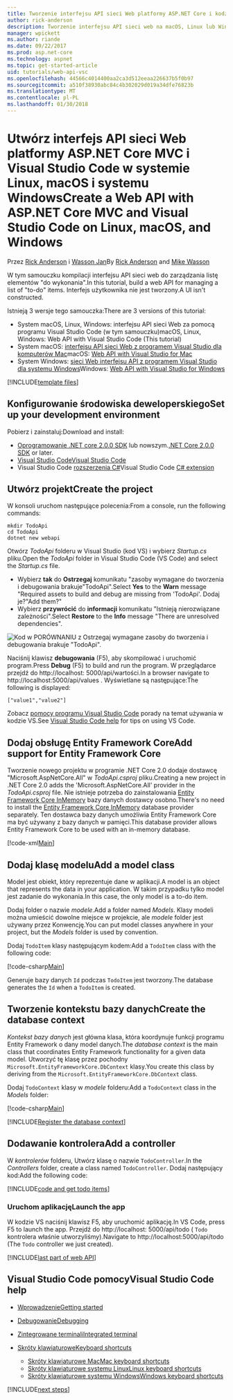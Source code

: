 ```yaml
---
title: Tworzenie interfejsu API sieci Web platformy ASP.NET Core i kodzie VS
author: rick-anderson
description: Tworzenie interfejsu API sieci web na macOS, Linux lub Windows z platformy ASP.NET Core MVC i Visual Studio Code
manager: wpickett
ms.author: riande
ms.date: 09/22/2017
ms.prod: asp.net-core
ms.technology: aspnet
ms.topic: get-started-article
uid: tutorials/web-api-vsc
ms.openlocfilehash: 44566c4014400aa2ca3d512eeaa226637b5f0b97
ms.sourcegitcommit: a510f38930abc84c4b302029d019a34dfe76823b
ms.translationtype: MT
ms.contentlocale: pl-PL
ms.lasthandoff: 01/30/2018
---
```

# <a name="create-a-web-api-with-aspnet-core-mvc-and-visual-studio-code-on-linux-macos-and-windows"></a><span data-ttu-id="0a4bc-103">Utwórz interfejs API sieci Web platformy ASP.NET Core MVC i Visual Studio Code w systemie Linux, macOS i systemu Windows</span><span class="sxs-lookup"><span data-stu-id="0a4bc-103">Create a Web API with ASP.NET Core MVC and Visual Studio Code on Linux, macOS, and Windows</span></span>

<span data-ttu-id="0a4bc-104">Przez [Rick Anderson](https://twitter.com/RickAndMSFT) i [Wasson Jan](https://github.com/mikewasson)</span><span class="sxs-lookup"><span data-stu-id="0a4bc-104">By [Rick Anderson](https://twitter.com/RickAndMSFT) and [Mike Wasson](https://github.com/mikewasson)</span></span>

<span data-ttu-id="0a4bc-105">W tym samouczku kompilacji interfejsu API sieci web do zarządzania listę elementów "do wykonania".</span><span class="sxs-lookup"><span data-stu-id="0a4bc-105">In this tutorial, build a web API for managing a list of "to-do" items.</span></span> <span data-ttu-id="0a4bc-106">Interfejs użytkownika nie jest tworzony.</span><span class="sxs-lookup"><span data-stu-id="0a4bc-106">A UI isn't constructed.</span></span>

<span data-ttu-id="0a4bc-107">Istnieją 3 wersje tego samouczka:</span><span class="sxs-lookup"><span data-stu-id="0a4bc-107">There are 3 versions of this tutorial:</span></span>

* <span data-ttu-id="0a4bc-108">System macOS, Linux, Windows: interfejsu API sieci Web za pomocą programu Visual Studio Code (w tym samouczku)</span><span class="sxs-lookup"><span data-stu-id="0a4bc-108">macOS, Linux, Windows: Web API with Visual Studio Code (This tutorial)</span></span>
* <span data-ttu-id="0a4bc-109">System macOS: [interfejsu API sieci Web z programem Visual Studio dla komputerów Mac](xref:tutorials/first-web-api-mac)</span><span class="sxs-lookup"><span data-stu-id="0a4bc-109">macOS: [Web API with Visual Studio for Mac](xref:tutorials/first-web-api-mac)</span></span>
* <span data-ttu-id="0a4bc-110">System Windows: [sieci Web interfejsu API z programem Visual Studio dla systemu Windows](xref:tutorials/first-web-api)</span><span class="sxs-lookup"><span data-stu-id="0a4bc-110">Windows: [Web API with Visual Studio for Windows](xref:tutorials/first-web-api)</span></span>

<!-- WARNING: The code AND images in this doc are used by uid: tutorials/web-api-vsc, tutorials/first-web-api-mac and tutorials/first-web-api. If you change any code/images in this tutorial, update uid: tutorials/web-api-vsc -->

[!INCLUDE[template files](../includes/webApi/intro.md)]

## <a name="set-up-your-development-environment"></a><span data-ttu-id="0a4bc-111">Konfigurowanie środowiska deweloperskiego</span><span class="sxs-lookup"><span data-stu-id="0a4bc-111">Set up your development environment</span></span>

<span data-ttu-id="0a4bc-112">Pobierz i zainstaluj:</span><span class="sxs-lookup"><span data-stu-id="0a4bc-112">Download and install:</span></span>
- <span data-ttu-id="0a4bc-113">[Oprogramowanie .NET core 2.0.0 SDK](https://www.microsoft.com/net/core) lub nowszym.</span><span class="sxs-lookup"><span data-stu-id="0a4bc-113">[.NET Core 2.0.0 SDK](https://www.microsoft.com/net/core) or later.</span></span>
- [<span data-ttu-id="0a4bc-114">Visual Studio Code</span><span class="sxs-lookup"><span data-stu-id="0a4bc-114">Visual Studio Code</span></span>](https://code.visualstudio.com)
- <span data-ttu-id="0a4bc-115">Visual Studio Code [rozszerzenia C#](https://marketplace.visualstudio.com/items?itemName=ms-vscode.csharp)</span><span class="sxs-lookup"><span data-stu-id="0a4bc-115">Visual Studio Code [C# extension](https://marketplace.visualstudio.com/items?itemName=ms-vscode.csharp)</span></span>

## <a name="create-the-project"></a><span data-ttu-id="0a4bc-116">Utwórz projekt</span><span class="sxs-lookup"><span data-stu-id="0a4bc-116">Create the project</span></span>

<span data-ttu-id="0a4bc-117">W konsoli uruchom następujące polecenia:</span><span class="sxs-lookup"><span data-stu-id="0a4bc-117">From a console, run the following commands:</span></span>

```console
mkdir TodoApi
cd TodoApi
dotnet new webapi
```

<span data-ttu-id="0a4bc-118">Otwórz *TodoApi* folderu w Visual Studio (kod VS) i wybierz *Startup.cs* pliku.</span><span class="sxs-lookup"><span data-stu-id="0a4bc-118">Open the *TodoApi* folder in Visual Studio Code (VS Code) and select the *Startup.cs* file.</span></span>

- <span data-ttu-id="0a4bc-119">Wybierz **tak** do **Ostrzegaj** komunikatu "zasoby wymagane do tworzenia i debugowania brakuje"TodoApi".</span><span class="sxs-lookup"><span data-stu-id="0a4bc-119">Select **Yes** to the **Warn** message "Required assets to build and debug are missing from 'TodoApi'.</span></span> <span data-ttu-id="0a4bc-120">Dodaj je?"</span><span class="sxs-lookup"><span data-stu-id="0a4bc-120">Add them?"</span></span>
- <span data-ttu-id="0a4bc-121">Wybierz **przywrócić** do **informacji** komunikatu "Istnieją nierozwiązane zależności".</span><span class="sxs-lookup"><span data-stu-id="0a4bc-121">Select **Restore** to the **Info** message "There are unresolved dependencies".</span></span>

<!-- uid: tutorials/first-mvc-app-xplat/start-mvc uses the pic below. If you change it, make sure it's consistent -->

![Kod w PORÓWNANIU z Ostrzegaj wymagane zasoby do tworzenia i debugowania brakuje "TodoApi".](web-api-vsc/_static/vsc_restore.png)

<span data-ttu-id="0a4bc-125">Naciśnij klawisz **debugowania** (F5), aby skompilować i uruchomić program.</span><span class="sxs-lookup"><span data-stu-id="0a4bc-125">Press **Debug** (F5) to build and run the program.</span></span> <span data-ttu-id="0a4bc-126">W przeglądarce przejdź do http://localhost: 5000/api/wartości.</span><span class="sxs-lookup"><span data-stu-id="0a4bc-126">In a browser navigate to http://localhost:5000/api/values .</span></span> <span data-ttu-id="0a4bc-127">Wyświetlane są następujące:</span><span class="sxs-lookup"><span data-stu-id="0a4bc-127">The following is displayed:</span></span>

`["value1","value2"]`

<span data-ttu-id="0a4bc-128">Zobacz [pomocy programu Visual Studio Code](#visual-studio-code-help) porady na temat używania w kodzie VS.</span><span class="sxs-lookup"><span data-stu-id="0a4bc-128">See [Visual Studio Code help](#visual-studio-code-help) for tips on using VS Code.</span></span>

## <a name="add-support-for-entity-framework-core"></a><span data-ttu-id="0a4bc-129">Dodaj obsługę Entity Framework Core</span><span class="sxs-lookup"><span data-stu-id="0a4bc-129">Add support for Entity Framework Core</span></span>

<span data-ttu-id="0a4bc-130">Tworzenie nowego projektu w programie .NET Core 2.0 dodaje dostawcę "Microsoft.AspNetCore.All" w *TodoApi.csproj* pliku.</span><span class="sxs-lookup"><span data-stu-id="0a4bc-130">Creating a new project in .NET Core 2.0 adds the 'Microsoft.AspNetCore.All' provider in the *TodoApi.csproj* file.</span></span> <span data-ttu-id="0a4bc-131">Nie istnieje potrzeba do zainstalowania [Entity Framework Core InMemory](https://docs.microsoft.com/ef/core/providers/in-memory/) bazy danych dostawcy osobno.</span><span class="sxs-lookup"><span data-stu-id="0a4bc-131">There's no need to install the [Entity Framework Core InMemory](https://docs.microsoft.com/ef/core/providers/in-memory/) database provider separately.</span></span> <span data-ttu-id="0a4bc-132">Ten dostawca bazy danych umożliwia Entity Framework Core ma być używany z bazy danych w pamięci.</span><span class="sxs-lookup"><span data-stu-id="0a4bc-132">This database provider allows Entity Framework Core to be used with an in-memory database.</span></span>

[!code-xml[Main](web-api-vsc/sample/TodoApi/TodoApi.csproj?highlight=12)]

## <a name="add-a-model-class"></a><span data-ttu-id="0a4bc-133">Dodaj klasę modelu</span><span class="sxs-lookup"><span data-stu-id="0a4bc-133">Add a model class</span></span>

<span data-ttu-id="0a4bc-134">Model jest obiekt, który reprezentuje dane w aplikacji.</span><span class="sxs-lookup"><span data-stu-id="0a4bc-134">A model is an object that represents the data in your application.</span></span> <span data-ttu-id="0a4bc-135">W takim przypadku tylko model jest zadanie do wykonania.</span><span class="sxs-lookup"><span data-stu-id="0a4bc-135">In this case, the only model is a to-do item.</span></span>

<span data-ttu-id="0a4bc-136">Dodaj folder o nazwie *modele*.</span><span class="sxs-lookup"><span data-stu-id="0a4bc-136">Add a folder named *Models*.</span></span> <span data-ttu-id="0a4bc-137">Klasy modeli można umieścić dowolne miejsce w projekcie, ale *modele* folder jest używany przez Konwencję.</span><span class="sxs-lookup"><span data-stu-id="0a4bc-137">You can put model classes anywhere in your project, but the *Models* folder is used by convention.</span></span>

<span data-ttu-id="0a4bc-138">Dodaj `TodoItem` klasy następującym kodem:</span><span class="sxs-lookup"><span data-stu-id="0a4bc-138">Add a `TodoItem` class with the following code:</span></span>

[!code-csharp[Main](first-web-api/sample/TodoApi/Models/TodoItem.cs)]

<span data-ttu-id="0a4bc-139">Generuje bazy danych `Id` podczas `TodoItem` jest tworzony.</span><span class="sxs-lookup"><span data-stu-id="0a4bc-139">The database generates the `Id` when a `TodoItem` is created.</span></span>

## <a name="create-the-database-context"></a><span data-ttu-id="0a4bc-140">Tworzenie kontekstu bazy danych</span><span class="sxs-lookup"><span data-stu-id="0a4bc-140">Create the database context</span></span>

<span data-ttu-id="0a4bc-141">*Kontekst bazy danych* jest główna klasa, która koordynuje funkcji programu Entity Framework o dany model danych.</span><span class="sxs-lookup"><span data-stu-id="0a4bc-141">The *database context* is the main class that coordinates Entity Framework functionality for a given data model.</span></span> <span data-ttu-id="0a4bc-142">Utworzyć tę klasę przez pochodny `Microsoft.EntityFrameworkCore.DbContext` klasy.</span><span class="sxs-lookup"><span data-stu-id="0a4bc-142">You create this class by deriving from the `Microsoft.EntityFrameworkCore.DbContext` class.</span></span>

<span data-ttu-id="0a4bc-143">Dodaj `TodoContext` klasy w *modele* folderu:</span><span class="sxs-lookup"><span data-stu-id="0a4bc-143">Add a `TodoContext` class in the *Models* folder:</span></span>

[!code-csharp[Main](first-web-api/sample/TodoApi/Models/TodoContext.cs)]

[!INCLUDE[Register the database context](../includes/webApi/register_dbContext.md)]

## <a name="add-a-controller"></a><span data-ttu-id="0a4bc-144">Dodawanie kontrolera</span><span class="sxs-lookup"><span data-stu-id="0a4bc-144">Add a controller</span></span>

<span data-ttu-id="0a4bc-145">W *kontrolerów* folderu, Utwórz klasę o nazwie `TodoController`.</span><span class="sxs-lookup"><span data-stu-id="0a4bc-145">In the *Controllers* folder, create a class named `TodoController`.</span></span> <span data-ttu-id="0a4bc-146">Dodaj następujący kod:</span><span class="sxs-lookup"><span data-stu-id="0a4bc-146">Add the following code:</span></span>

[!INCLUDE[code and get todo items](../includes/webApi/getTodoItems.md)]

### <a name="launch-the-app"></a><span data-ttu-id="0a4bc-147">Uruchom aplikację</span><span class="sxs-lookup"><span data-stu-id="0a4bc-147">Launch the app</span></span>

<span data-ttu-id="0a4bc-148">W kodzie VS naciśnij klawisz F5, aby uruchomić aplikację.</span><span class="sxs-lookup"><span data-stu-id="0a4bc-148">In VS Code, press F5 to launch the app.</span></span> <span data-ttu-id="0a4bc-149">Przejdź do http://localhost: 5000/api/todo ( `Todo` kontrolera właśnie utworzyliśmy).</span><span class="sxs-lookup"><span data-stu-id="0a4bc-149">Navigate to  http://localhost:5000/api/todo   (The `Todo` controller we just created).</span></span>

[!INCLUDE[last part of web API](../includes/webApi/end.md)]

## <a name="visual-studio-code-help"></a><span data-ttu-id="0a4bc-150">Visual Studio Code pomocy</span><span class="sxs-lookup"><span data-stu-id="0a4bc-150">Visual Studio Code help</span></span>

- [<span data-ttu-id="0a4bc-151">Wprowadzenie</span><span class="sxs-lookup"><span data-stu-id="0a4bc-151">Getting started</span></span>](https://code.visualstudio.com/docs)
- [<span data-ttu-id="0a4bc-152">Debugowanie</span><span class="sxs-lookup"><span data-stu-id="0a4bc-152">Debugging</span></span>](https://code.visualstudio.com/docs/editor/debugging)
- [<span data-ttu-id="0a4bc-153">Zintegrowane terminali</span><span class="sxs-lookup"><span data-stu-id="0a4bc-153">Integrated terminal</span></span>](https://code.visualstudio.com/docs/editor/integrated-terminal)
- [<span data-ttu-id="0a4bc-154">Skróty klawiaturowe</span><span class="sxs-lookup"><span data-stu-id="0a4bc-154">Keyboard shortcuts</span></span>](https://code.visualstudio.com/docs/getstarted/keybindings#_keyboard-shortcuts-reference)

  - [<span data-ttu-id="0a4bc-155">Skróty klawiaturowe Mac</span><span class="sxs-lookup"><span data-stu-id="0a4bc-155">Mac keyboard shortcuts</span></span>](https://code.visualstudio.com/shortcuts/keyboard-shortcuts-macos.pdf)
  - [<span data-ttu-id="0a4bc-156">Skróty klawiaturowe systemu Linux</span><span class="sxs-lookup"><span data-stu-id="0a4bc-156">Linux keyboard shortcuts</span></span>](https://code.visualstudio.com/shortcuts/keyboard-shortcuts-linux.pdf)
  - [<span data-ttu-id="0a4bc-157">Skróty klawiaturowe systemu Windows</span><span class="sxs-lookup"><span data-stu-id="0a4bc-157">Windows keyboard shortcuts</span></span>](https://code.visualstudio.com/shortcuts/keyboard-shortcuts-windows.pdf)

[!INCLUDE[next steps](../includes/webApi/next.md)]



